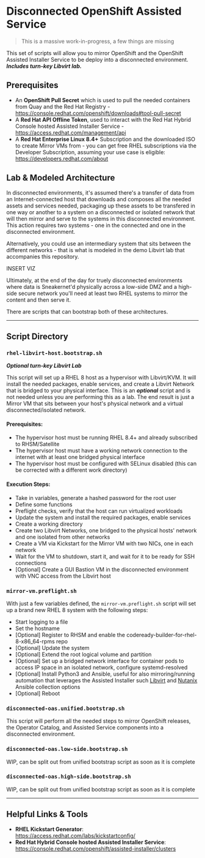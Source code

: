 # Disconnected OpenShift Assisted Service

> This is a massive work-in-progress, a few things are missing

This set of scripts will allow you to mirror OpenShift and the OpenShift Assisted Installer Service to be deploy into a disconnected environment.  ***Includes turn-key Libvirt lab.***

## Prerequisites

- An **OpenShift Pull Secret** which is used to pull the needed containers from Quay and the Red Hat Registry - https://console.redhat.com/openshift/downloads#tool-pull-secret
- A **Red Hat API Offline Token**, used to interact with the Red Hat Hybrid Console hosted Assisted Installer Service - https://access.redhat.com/management/api
- A **Red Hat Enterprise Linux 8.4+** Subscription and the downloaded ISO to create Mirror VMs from - you can get free RHEL subscriptions via the Developer Subscription, assuming your use case is eligible: https://developers.redhat.com/about

## Lab & Modeled Architecture

In disconnected environments, it's assumed there's a transfer of data from an Internet-connected host that downloads and composes all the needed assets and services needed, packaging up these assets to be transfered in one way or another to a system on a disconnected or isolated network that will then mirror and serve to the systems in this disconnected environment.  This action requires two systems - one in the connected and one in the disconnected environment.

Alternatively, you could use an intermediary system that sits between the different networks - that is what is modeled in the demo Libvirt lab that accompanies this repository.

INSERT VIZ

Ultimately, at the end of the day for truely disconnected environments where data is Sneakernet'd physically across a low-side DMZ and a high-side secure network you'll need at least two RHEL systems to mirror the content and then serve it.

There are scripts that can bootstrap both of these architectures.

---

## Script Directory

### `rhel-libvirt-host.bootstrap.sh`

***Optional turn-key Libvirt Lab***

This script will set up a RHEL 8 host as a hypervisor with Libvirt/KVM.  It will install the needed packages, enable services, and create a Libvirt Network that is bridged to your physical interface.  This is an ***optional*** script and is not needed unless you are performing this as a lab.  The end result is just a Mirror VM that sits between your host's physical network and a virtual disconnected/isolated network.

#### Prerequisites:

- The hypervisor host must be running RHEL 8.4+ and already subscribed to RHSM/Satellite
- The hypervisor host must have a working network connection to the internet with at least one bridged physical interface
- The hypervisor host must be configured with SELinux disabled (this can be corrected with a different work directory)

#### Execution Steps:

- Take in variables, generate a hashed password for the root user
- Define some functions
- Preflight checks, verify that the host can run virtualized workloads
- Update the system and install the required packages, enable services
- Create a working directory
- Create two Libvirt Networks, one bridged to the physical hosts' network and one isolated from other networks
- Create a VM via Kickstart for the Mirror VM with two NICs, one in each network
- Wait for the VM to shutdown, start it, and wait for it to be ready for SSH connections
- [Optional] Create a GUI Bastion VM in the disconnected environment with VNC access from the Libvirt host

### `mirror-vm.preflight.sh`

With just a few variables defined, the `mirror-vm.preflight.sh` script will set up a brand new RHEL 8 system with the following steps:

- Start logging to a file
- Set the hostname
- [Optional] Register to RHSM and enable the codeready-builder-for-rhel-8-x86_64-rpms repo
- [Optional] Update the system
- [Optional] Extend the root logical volume and partition
- [Optional] Set up a bridged network interface for container pods to access IP space in an isolated network, configure systemd-resolved
- [Optional] Install Python3 and Ansible, useful for also mirroring/running automation that leverages the Assisted Installer such [Libvirt](https://github.com/kenmoini/ocp4-ai-svc-libvirt) and [Nutanix](https://github.com/kenmoini/ocp4-ai-svc-nutanix) Ansible collection options
- [Optional] Reboot

### `disconnected-oas.unified.bootstrap.sh`

This script will perform all the needed steps to mirror OpenShift releases, the Operator Catalog, and Assisted Service components into a disconnected environment.

### `disconnected-oas.low-side.bootstrap.sh`

WIP, can be split out from unified bootstrap script as soon as it is complete

### `disconnected-oas.high-side.bootstrap.sh`

WIP, can be split out from unified bootstrap script as soon as it is complete

---

## Helpful Links & Tools

- **RHEL Kickstart Generator**: https://access.redhat.com/labs/kickstartconfig/
- **Red Hat Hybrid Console hosted Assisted Installer Service**: https://console.redhat.com/openshift/assisted-installer/clusters